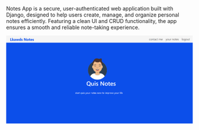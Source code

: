 Notes App is a secure, user-authenticated web application built with Django, designed to help users create, manage, and organize personal notes efficiently.
Featuring a clean UI and CRUD functionality, the app ensures a smooth and reliable note-taking experience.

![project image](img.png)

